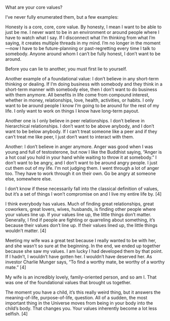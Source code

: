 What are your core values? 

I’ve never fully enumerated them, but a few examples: 

Honesty is a core, core, core value. By honesty, I mean I want to be able to just be me. I never want to be in an environment or around people where I have to watch what I say. If I disconnect what I’m thinking from what I’m saying, it creates multiple threads in my mind. I’m no longer in the moment—now I have to be future-planning or past-regretting every time I talk to somebody. Anyone around whom I can’t be fully honest, I don’t want to be around. 

Before you can lie to another, you must first lie to yourself. 

Another example of a foundational value: I don’t believe in any short-term thinking or dealing. If I’m doing business with somebody and they think in a short-term manner with somebody else, then I don’t want to do business with them anymore. All benefits in life come from compound interest, whether in money, relationships, love, health, activities, or habits. I only want to be around people I know I’m going to be around for the rest of my life. I only want to work on things I know have long-term payout. 

Another one is I only believe in peer relationships. I don’t believe in hierarchical relationships. I don’t want to be above anybody, and I don’t want to be below anybody. If I can’t treat someone like a peer and if they can’t treat me like peer, I just don’t want to interact with them. 

Another: I don’t believe in anger anymore. Anger was good when I was young and full of testosterone, but now I like the Buddhist saying, “Anger is a hot coal you hold in your hand while waiting to throw it at somebody.” I don’t want to be angry, and I don’t want to be around angry people. I just cut them out of my life. I’m not judging them. I went through a lot of anger too. They have to work through it on their own. Go be angry at someone else, somewhere else. 

I don’t know if these necessarily fall into the classical definition of values, but it’s a set of things I won’t compromise on and I live my entire life by. [4] 

I think everybody has values. Much of finding great relationships, great coworkers, great lovers, wives, husbands, is finding other people where your values line up. If your values line up, the little things don’t matter. Generally, I find if people are fighting or quarreling about something, it’s because their values don’t line up. If their values lined up, the little things wouldn’t matter. [4] 

Meeting my wife was a great test because I really wanted to be with her, and she wasn’t so sure at the beginning. In the end, we ended up together because she saw my values. I am lucky I had developed them by that point. If I hadn’t, I wouldn’t have gotten her. I wouldn’t have deserved her. As investor Charlie Munger says, “To find a worthy mate, be worthy of a worthy mate.” [4] 

My wife is an incredibly lovely, family-oriented person, and so am I. That was one of the foundational values that brought us together. 

The moment you have a child, it’s this really weird thing, but it answers the meaning-of-life, purpose-of-life, question. All of a sudden, the most important thing in the Universe moves from being in your body into the child’s body. That changes you. Your values inherently become a lot less selfish. [4]